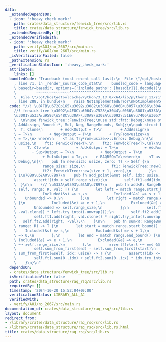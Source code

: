 ```yaml
---
data:
  _extendedDependsOn:
  - icon: ':heavy_check_mark:'
    path: crates/data_structure/fenwick_tree/src/lib.rs
    title: crates/data_structure/fenwick_tree/src/lib.rs
  _extendedRequiredBy: []
  _extendedVerifiedWith:
  - icon: ':heavy_check_mark:'
    path: verify/AOJ/no_2667/src/main.rs
    title: verify/AOJ/no_2667/src/main.rs
  _isVerificationFailed: false
  _pathExtension: rs
  _verificationStatusIcon: ':heavy_check_mark:'
  attributes:
    links: []
  bundledCode: "Traceback (most recent call last):\n  File \"/opt/hostedtoolcache/Python/3.13.0/x64/lib/python3.13/site-packages/onlinejudge_verify/documentation/build.py\"\
    , line 71, in _render_source_code_stat\n    bundled_code = language.bundle(stat.path,\
    \ basedir=basedir, options={'include_paths': [basedir]}).decode()\n          \
    \         ~~~~~~~~~~~~~~~^^^^^^^^^^^^^^^^^^^^^^^^^^^^^^^^^^^^^^^^^^^^^^^^^^^^^^^^^^^^^^^^^^\n\
    \  File \"/opt/hostedtoolcache/Python/3.13.0/x64/lib/python3.13/site-packages/onlinejudge_verify/languages/rust.py\"\
    , line 288, in bundle\n    raise NotImplementedError\nNotImplementedError\n"
  code: "//! \u87FB\u672Cp165\u3092\u3082\u3068\u306B\u3057\u3066\u3044\u308B  \n\
    //! fenwick tree \u3092\u4E8C\u3064\u7528\u3044\u3066\u3001\u533A\u9593\u52A0\u7B97\
    \u3001\u533A\u9593\u548C\u30AF\u30A8\u30EA\u3092\u51E6\u7406\u3057\u307E\u3059\
    \  \n\nuse fenwick_tree::FenwickTree;\nuse std::fmt::Debug;\nuse std::ops::{Add,\
    \ AddAssign, Bound::*, Mul, Neg, RangeBounds, Sub};\n\npub struct RAQRSQ<\n  \
    \  T: Clone\n        + Add<Output = T>\n        + AddAssign\n        + Sub<Output\
    \ = T>\n        + Neg<Output = T>\n        + TryFrom<usize>\n        + Mul<Output\
    \ = T>,\n> where\n    <T as TryFrom<usize>>::Error: Debug,\n{\n    range_size:\
    \ usize,\n    ft1: FenwickTree<T>,\n    ft2: FenwickTree<T>,\n}\n\nimpl<\n   \
    \     T: Clone\n            + Add<Output = T>\n            + AddAssign\n     \
    \       + Sub<Output = T>\n            + Neg<Output = T>\n            + TryFrom<usize>\n\
    \            + Mul<Output = T>,\n    > RAQRSQ<T>\nwhere\n    <T as TryFrom<usize>>::Error:\
    \ Debug,\n{\n    pub fn new(size: usize, zero: T) -> Self {\n        Self {\n\
    \            range_size: size,\n            ft1: FenwickTree::new(size + 1, zero.clone()),\n\
    \            ft2: FenwickTree::new(size + 1, zero),\n        }\n    }\n\n    ///\
    \ 1\u70B9\u52A0\u7B97\n    pub fn add_point(&mut self, idx: usize, val: T) {\n\
    \        assert!(idx < self.range_size);\n        self.ft1.add(idx, val);\n  \
    \  }\n\n    /// \u533A\u9593\u52A0\u7B97\n    pub fn add<R: RangeBounds<usize>>(&mut\
    \ self, range: R, val: T) {\n        let left = match range.start_bound() {\n\
    \            Included(&s) => s,\n            Excluded(&s) => s + 1,\n        \
    \    Unbounded => 0,\n        };\n        let right = match range.end_bound()\
    \ {\n            Included(&e) => e + 1,\n            Excluded(&e) => e,\n    \
    \        Unbounded => self.range_size,\n        };\n        self.ft1.add(left,\
    \ -val.clone() * left.try_into().unwrap());\n        self.ft2.add(left, val.clone());\n\
    \        self.ft1.add(right, val.clone() * right.try_into().unwrap());\n     \
    \   self.ft2.add(right, -val);\n    }\n\n    pub fn sum<R: RangeBounds<usize>>(&self,\
    \ range: R) -> T {\n        let start = match range.start_bound() {\n        \
    \    Included(&s) => s,\n            Excluded(&s) => s + 1,\n            Unbounded\
    \ => 0,\n        };\n        let end = match range.end_bound() {\n           \
    \ Included(&e) => e + 1,\n            Excluded(&e) => e,\n            Unbounded\
    \ => self.range_size,\n        };\n        assert!(start <= end && end <= self.range_size);\n\
    \        self.sum_from_first(end) - self.sum_from_first(start)\n    }\n\n    fn\
    \ sum_from_first(&self, idx: usize) -> T {\n        assert!(idx <= self.range_size);\n\
    \        self.ft1.sum(0..idx) + self.ft2.sum(0..idx) * idx.try_into().unwrap()\n\
    \    }\n}\n"
  dependsOn:
  - crates/data_structure/fenwick_tree/src/lib.rs
  isVerificationFile: false
  path: crates/data_structure/raq_rsq/src/lib.rs
  requiredBy: []
  timestamp: '2024-10-20 15:52:04+09:00'
  verificationStatus: LIBRARY_ALL_AC
  verifiedWith:
  - verify/AOJ/no_2667/src/main.rs
documentation_of: crates/data_structure/raq_rsq/src/lib.rs
layout: document
redirect_from:
- /library/crates/data_structure/raq_rsq/src/lib.rs
- /library/crates/data_structure/raq_rsq/src/lib.rs.html
title: crates/data_structure/raq_rsq/src/lib.rs
---
```

